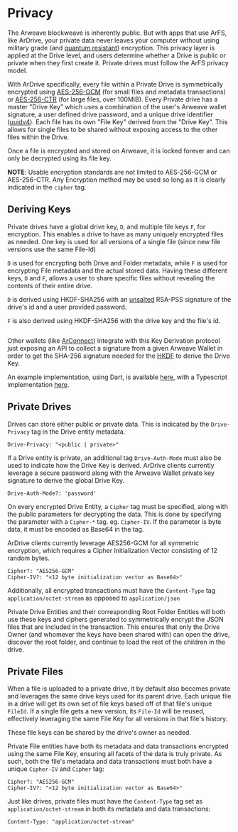 # Privacy

The Arweave blockweave is inherently public. But with apps that use ArFS, like ArDrive, your private data never leaves your computer without using military grade (and [quantum resistant](https://blog.boot.dev/cryptography/is-aes-256-quantum-resistant/#:~:text=Symmetric%20encryption%2C%20or%20more%20specifically,key%20sizes%20are%20large%20enough)) encryption. This privacy layer is applied at the Drive level, and users determine whether a Drive is public or private when they first create it. Private drives must follow the ArFS privacy model.

With ArDrive specifically, every file within a Private Drive is symmetrically encrypted using [AES-256-GCM](https://iopscience.iop.org/article/10.1088/1742-6596/1019/1/012008/pdf) (for small files and metadata transactions) or [AES-256-CTR](https://xilinx.github.io/Vitis_Libraries/security/2020.1/guide_L1/internals/ctr.html) (for large files, over 100MiB). Every Private drive has a master "Drive Key" which uses a combination of the user's Arweave wallet signature, a user defined drive password, and a unique drive identifier ([uuidv4](https://en.wikipedia.org/wiki/Universally_unique_identifier)). Each file has its own "File Key" derived from the "Drive Key". This allows for single files to be shared without exposing access to the other files within the Drive.

Once a file is encrypted and stored on Arweave, it is locked forever and can only be decrypted using its file key.

**NOTE**: Usable encryption standards are not limited to AES-256-GCM or AES-256-CTR. Any Encryption method may be used so long as it is clearly indicated in the `cipher` tag.

## Deriving Keys

Private drives have a global drive key, `D`, and multiple file keys `F`, for encryption. This enables a drive to have as many uniquely encrypted files as needed. One key is used for all versions of a single file (since new file versions use the same File-Id)

`D` is used for encrypting both Drive and Folder metadata, while `F` is used for encrypting File metadata and the actual stored data. Having these different keys, `D` and `F`, allows a user to share specific files without revealing the contents of their entire drive.

`D` is derived using HKDF-SHA256 with an [unsalted](https://en.wikipedia.org/wiki/Salt_(cryptography)) RSA-PSS signature of the drive's id and a user provided password.

`F` is also derived using HKDF-SHA256 with the drive key and the file's id.

<img class="amazingdiagram" :src="$withBase('/images/encryption-diagram.png')" style="width: 75%">

Other wallets (like [ArConnect](https://www.arconnect.io/)) integrate with this Key Derivation protocol just exposing an API to collect a signature from a given Arweave Wallet in order to get the SHA-256 signature needed for the [HKDF](https://en.wikipedia.org/wiki/HKDF) to derive the Drive Key.

An example implementation, using Dart, is available [here](https://github.com/ardriveapp/ardrive-web/blob/187b3fb30808bda452123c2b18931c898df6a3fb/docs/private_drive_kdf_reference.dart), with a Typescript implementation [here](https://github.com/ardriveapp/ardrive-core-js/blob/f19da30efd30a4370be53c9b07834eae764f8535/src/utils/crypto.ts).


## Private Drives

Drives can store either public or private data. This is indicated by the `Drive-Privacy` tag in the Drive entity metadata.

```
Drive-Privacy: "<public | private>"
```

If a Drive entity is private, an additional tag `Drive-Auth-Mode` must also be used to indicate how the Drive Key is derived. ArDrive clients currently leverage a secure password along with the Arweave Wallet private key signature to derive the global Drive Key.

```
Drive-Auth-Mode?: 'password'
```

On every encrypted Drive Entity, a `Cipher` tag must be specified, along with the public parameters for decrypting the data. This is done by specifying the parameter with a `Cipher-*` tag. eg. `Cipher-IV`. If the parameter is byte data, it must be encoded as Base64 in the tag.

ArDrive clients currently leverage AES256-GCM for all symmetric encryption, which requires a Cipher Initialization Vector consisting of 12 random bytes.

```
Cipher?: "AES256-GCM"
Cipher-IV?: "<12 byte initialization vector as Base64>"
```

Additionally, all encrypted transactions must have the `Content-Type` tag `application/octet-stream` as opposed to `application/json`

Private Drive Entities and their corresponding Root Folder Entities will both use these keys and ciphers generated to symmetrically encrypt the JSON files that are included in the transaction. This ensures that only the Drive Owner (and whomever the keys have been shared with) can open the drive, discover the root folder, and continue to load the rest of the children in the drive.


## Private Files

When a file is uploaded to a private drive, it by default also becomes private and leverages the same drive keys used for its parent drive. Each unique file in a drive will get its own set of file keys based off of that file's unique `FileId`. If a single file gets a new version, its `File-Id` will be reused, effectively leveraging the same File Key for all versions in that file's history.

These file keys can be shared by the drive's owner as needed.

Private File entities have both its metadata and data transactions encrypted using the same File Key, ensuring all facets of the data is truly private. As such, both the file's metadata and data transactions must both have a unique `Cipher-IV` and `Cipher` tag: 

```
Cipher?: "AES256-GCM"
Cipher-IV?: "<12 byte initialization vector as Base64>"
```

Just like drives, private files must have the `Content-Type` tag set as `application/octet-stream` in both its metadata and data transactions:

```
Content-Type: "application/octet-stream"
```